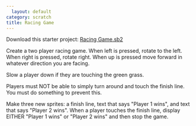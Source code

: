 ```yaml
---
  layout: default
category: scratch
title: Racing Game
---
```


Download this starter project: [Racing Game.sb2](https://github.com/ohiofi/APCSP-projects/blob/master/Racing%20Game.sb2)

Create a two player racing game. When left is pressed, rotate to the left. When right is pressed, rotate right. When up is pressed move forward in whatever direction you are facing.

Slow a player down if they are touching the green grass.

Players must NOT be able to simply turn around and touch the finish line. You must do something to prevent this.

Make three new sprites: a finish line, text that says "Player 1 wins", and text that says "Player 2 wins". When a player touches the finish line, display EITHER "Player 1 wins" or "Player 2 wins" and then stop the game.
